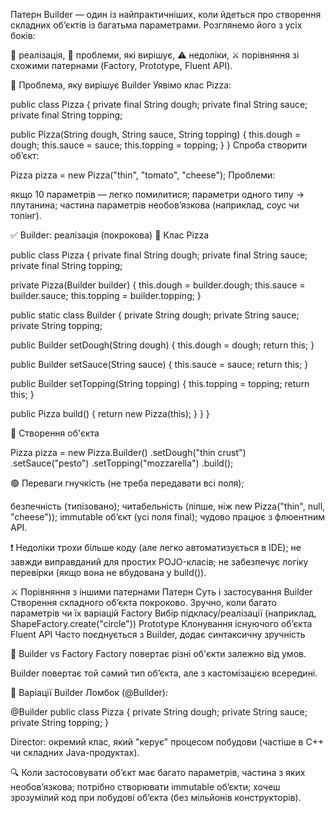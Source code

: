 Патерн Builder — один із найпрактичніших, коли йдеться про створення складних об’єктів із багатьма параметрами. Розглянемо його з усіх боків:

🔨 реалізація,
🧠 проблеми, які вирішує,
⚠ недоліки,
⚔ порівняння зі схожими патернами (Factory, Prototype, Fluent API).

🧩 Проблема, яку вирішує Builder
Уявімо клас Pizza:

public class Pizza {
private final String dough;
private final String sauce;
private final String topping;

public Pizza(String dough, String sauce, String topping) {
        this.dough = dough;
        this.sauce = sauce;
        this.topping = topping;
    }
}
Спроба створити об’єкт:

Pizza pizza = new Pizza("thin", "tomato", "cheese");
Проблеми:

якщо 10 параметрів — легко помилитися;
параметри одного типу → плутанина;
частина параметрів необов’язкова (наприклад, соус чи топінг).

✅ Builder: реалізація (покрокова)
🔹 Клас Pizza

public class Pizza {
private final String dough;
private final String sauce;
private final String topping;

private Pizza(Builder builder) {
        this.dough = builder.dough;
        this.sauce = builder.sauce;
        this.topping = builder.topping;
    }

public static class Builder {
        private String dough;
        private String sauce;
        private String topping;

public Builder setDough(String dough) {
            this.dough = dough;
            return this;
        }

public Builder setSauce(String sauce) {
            this.sauce = sauce;
            return this;
        }

public Builder setTopping(String topping) {
            this.topping = topping;
            return this;
        }

public Pizza build() {
            return new Pizza(this);
        }
    }
}

🔹 Створення об'єкта

Pizza pizza = new Pizza.Builder()
.setDough("thin crust")
.setSauce("pesto")
.setTopping("mozzarella")
.build();

🟢 Переваги
гнучкість (не треба передавати всі поля);

безпечність (типізовано);
читабельність (ліпше, ніж new Pizza("thin", null, "cheese"));
immutable об’єкт (усі поля final);
чудово працює з флюентним API.

❗ Недоліки
трохи більше коду (але легко автоматизується в IDE);
не завжди виправданий для простих POJO-класів;
не забезпечує логіку перевірки (якщо вона не вбудована у build()).

⚔ Порівняння з іншими патернами
Патерн	Суть і застосування
Builder	Створення складного об’єкта покроково. Зручно, коли багато параметрів чи їх варіацій
Factory	Вибір підкласу/реалізації (наприклад, ShapeFactory.create("circle"))
Prototype	Клонування існуючого об’єкта
Fluent API	Часто поєднується з Builder, додає синтаксичну зручність

🔁 Builder vs Factory
Factory повертає різні об'єкти залежно від умов.

Builder повертає той самий тип об’єкта, але з кастомізацією всередині.

📎 Варіації Builder
Ломбок (@Builder):

@Builder
public class Pizza {
private String dough;
private String sauce;
private String topping;
}

Director: окремий клас, який "керує" процесом побудови (частіше в С++ чи складних Java-продуктах).

🔍 Коли застосовувати
об’єкт має багато параметрів, частина з яких необов’язкова;
потрібно створювати immutable об’єкти;
хочеш зрозумілий код при побудові об’єкта (без мільйонів конструкторів).

